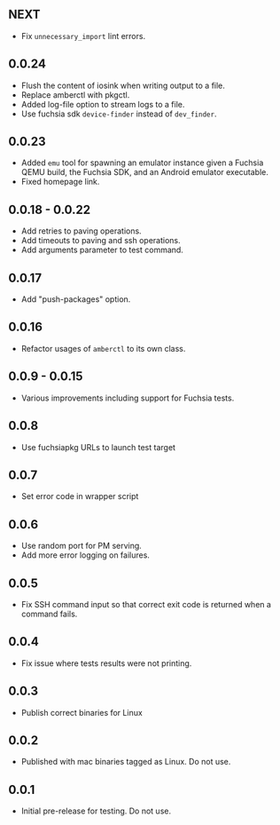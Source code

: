 ## NEXT

* Fix `unnecessary_import` lint errors.

## 0.0.24

- Flush the content of iosink when writing output to a file.
- Replace amberctl with pkgctl.
- Added log-file option to stream logs to a file.
- Use fuchsia sdk `device-finder` instead of `dev_finder`.

## 0.0.23

- Added `emu` tool for spawning an emulator instance given a Fuchsia QEMU build,
  the Fuchsia SDK, and an Android emulator executable.
- Fixed homepage link.

## 0.0.18 - 0.0.22

- Add retries to paving operations.
- Add timeouts to paving and ssh operations.
- Add arguments parameter to test command.

## 0.0.17

- Add "push-packages" option.

## 0.0.16

- Refactor usages of `amberctl` to its own class.

## 0.0.9 - 0.0.15

- Various improvements including support for Fuchsia tests.

## 0.0.8

- Use fuchsiapkg URLs to launch test target

## 0.0.7

- Set error code in wrapper script

## 0.0.6

- Use random port for PM serving.
- Add more error logging on failures.

## 0.0.5

- Fix SSH command input so that correct exit code is returned when a command
  fails.

## 0.0.4

- Fix issue where tests results were not printing.

## 0.0.3

- Publish correct binaries for Linux

## 0.0.2

- Published with mac binaries tagged as Linux. Do not use.

## 0.0.1

- Initial pre-release for testing. Do not use.
